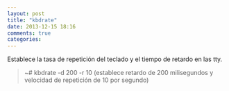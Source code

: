 ```yaml
---
layout: post
title: "kbdrate"
date: 2013-12-15 18:16
comments: true
categories: 
---
```

Establece la tasa de repetición del teclado y el tiempo de retardo en las tty.

>~# kbdrate -d 200 -r 10 (establece retardo de 200 milisegundos y velocidad de repetición de 10 por segundo)

